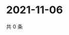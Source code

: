 # 2021-11-06

共 0 条

<!-- BEGIN WEIBO -->
<!-- 最后更新时间 Sat Nov 06 2021 13:07:44 GMT+0800 (China Standard Time) -->

<!-- END WEIBO -->
